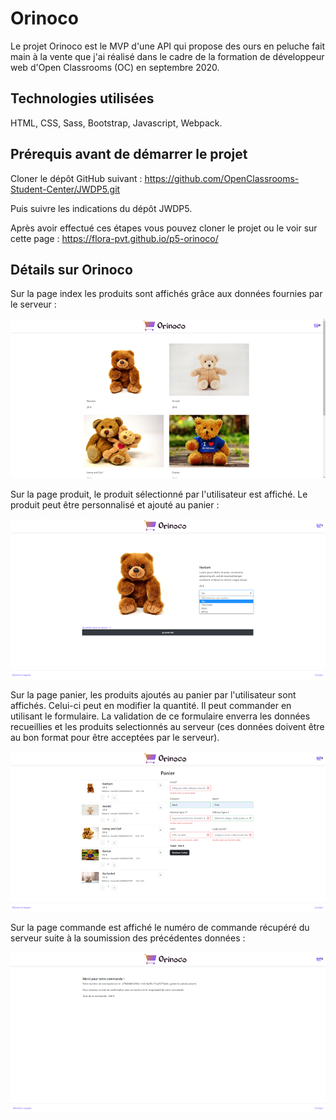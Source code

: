 # Orinoco

Le projet Orinoco est le MVP d'une API qui propose des ours en peluche fait main à la vente que j'ai réalisé dans le cadre de la formation de développeur web d'Open Classrooms (OC) en septembre 2020.


## Technologies utilisées

HTML, CSS, Sass, Bootstrap, Javascript, Webpack.


## Prérequis avant de démarrer le projet

Cloner le dépôt GitHub suivant : https://github.com/OpenClassrooms-Student-Center/JWDP5.git

Puis suivre les indications du dépôt JWDP5.

Après avoir effectué ces étapes vous pouvez cloner le projet ou le voir sur cette page : https://flora-pvt.github.io/p5-orinoco/


## Détails sur Orinoco

Sur la page index les produits sont affichés grâce aux données fournies par le serveur :

![page index](https://raw.githubusercontent.com/Flora-Pvt/p5-orinoco/javascript/src/static/images/index.png)

Sur la page produit, le produit sélectionné par l'utilisateur est affiché. Le produit peut être personnalisé et ajouté au panier : 

![derniers resultats](https://raw.githubusercontent.com/Flora-Pvt/p5-orinoco/javascript/src/static/images/produit.png)

Sur la page panier, les produits ajoutés au panier par l'utilisateur sont affichés. Celui-ci peut en modifier la quantité. 
Il peut commander en utilisant le formulaire. La validation de ce formulaire enverra les données recueillies et les produits selectionnés au serveur (ces données doivent être au bon format pour être acceptées par le serveur).

![page index](https://raw.githubusercontent.com/Flora-Pvt/p5-orinoco/javascript/src/static/images/panier.png)

Sur la page commande est affiché le numéro de commande récupéré du serveur suite à la soumission des précédentes données :

![page index](https://raw.githubusercontent.com/Flora-Pvt/p5-orinoco/javascript/src/static/images/commande.png)


    
